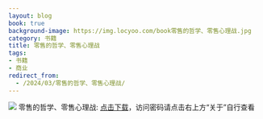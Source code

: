 ```yaml
---
layout: blog
book: true
background-image: https://img.locyoo.com/book零售的哲学、零售心理战.jpg
category: 书籍
title: 零售的哲学、零售心理战
tags:
- 书籍
- 商业
redirect_from:
  - /2024/03/零售的哲学、零售心理战/
---
```

![](https://img.locyoo.com/book零售的哲学、零售心理战.jpg)
零售的哲学、零售心理战: <a name = "ref1" href="https://url18.ctfile.com/f/50983618-1418307371-80c0c3?p=3619">点击下载</a>，访问密码请点击右上方“关于”自行查看